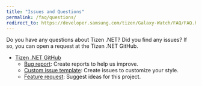 ```yaml
---
title: "Issues and Questions"
permalink: /faq/questions/
redirect_to: https://developer.samsung.com/tizen/Galaxy-Watch/FAQ/FAQ.html
---
```


Do you have any questions about Tizen .NET? Did you find any issues? If so, you can open a request at the Tizen .NET GitHub.
  - [Tizen .NET GitHub](https://github.com/Samsung/Tizen.NET/issues)<br/>
    - [Bug report](https://github.com/Samsung/Tizen.NET/issues/new?template=bug_report.md): Create reports to help us improve.
    - [Custom issue template](https://github.com/Samsung/Tizen.NET/issues/new?template=custom.md): Create issues to customize your style.
    - [Feature request](https://github.com/Samsung/Tizen.NET/issues/new?template=feature_request.md): Suggest ideas for this project.
